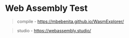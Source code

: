 # Web Assembly Test

> compile - https://mbebenita.github.io/WasmExplorer/

> studio - https://webassembly.studio/
